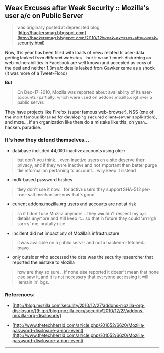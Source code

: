 ## Weak Excuses after Weak Security :: Mozilla's user a/c on Public Server

> was originally posted at deprecated blog [http://hackersmag.blogspot.com](http://hackersmag.blogspot.com/2010/12/weak-excuses-after-weak-security.html)

Now, this year has been filled with loads of news related to user-data getting leaked from different websites... but it wasn't much disturbing as web-vulnerabilities in Facebook are well known and accepted as cons of the deal and neither 1.3m a/c details leaked from Gawker came as a shock (it was more of a Tweet-Flood)

**But**

> On Dec-17-2010, Mozilla was reported about availability of its user-accounts (partially, which were used on addons.mozilla.org) over a public server.

They have projects like Firefox (super famous web-browser), NSS (one of the most famous libraries for developing secured client-server application), and more... if an organization like them do a mistake like this, oh yeah... hackers paradise.

### It's how they defend themselves...

* database included 44,000 inactive accounts using older

> but don't you think... even inactive users on a site deserve their privacy, and if they were inactive and not important then better purge the information pertaining to account... why keep it instead


* md5-based password hashes

> they don't use it now... for active users they support SHA-512 per-user-salt mechanism; now that's good


* current addons.mozilla.org users and accounts are not at risk

> so if I don't use Mozilla anymore... they wouldn't respect my a/c details anymore and still keep it... so that in future they could 'arrrrgh sorrry' me, brutally nice


* incident did not impact any of Mozilla’s infrastructure

> it was available on a public server and not a hacked-n-fetched... bravo


* only outsider who accessed the data was the security researcher that reported the mistake to Mozilla

> how are they so sure... if none else reported it doesn't mean that none else saw it, and it is not necessary that everyone accessing it will 'remain in' logs.


### References:

* [http://blog.mozilla.com/security/2010/12/27/addons-mozilla-org-disclosure/](http://blog.mozilla.com/security/2010/12/27/addons-mozilla-org-disclosure/)

* [http://www.thetechherald.com/article.php/201052/6620/Mozilla-password-disclosure-a-non-event](http://www.thetechherald.com/article.php/201052/6620/Mozilla-password-disclosure-a-non-event)

---
